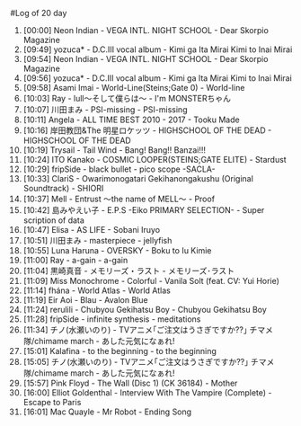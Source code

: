 #Log of 20 day

1. [00:00] Neon Indian - VEGA INTL. NIGHT SCHOOL - Dear Skorpio Magazine
1. [09:49] yozuca* - D.C.III vocal album - Kimi ga Ita Mirai Kimi to Inai Mirai
1. [09:54] Neon Indian - VEGA INTL. NIGHT SCHOOL - Dear Skorpio Magazine
1. [09:56] yozuca* - D.C.III vocal album - Kimi ga Ita Mirai Kimi to Inai Mirai
1. [09:58] Asami Imai - World-Line(Steins;Gate 0) - World-line
1. [10:03] Ray - lull〜そして僕らは〜 - I'm MONSTERちゃん
1. [10:07] 川田まみ - PSI-missing - PSI-missing
1. [10:11] Angela - ALL TIME BEST 2010 - 2017 - Tooku Made
1. [10:16] 岸田教団&The 明星ロケッツ - HIGHSCHOOL OF THE DEAD - HIGHSCHOOL OF THE DEAD
1. [10:19] Trysail - Tail Wind - Bang! Bang!! Banzai!!!
1. [10:24] ITO Kanako - COSMIC LOOPER(STEINS;GATE ELITE) - Stardust
1. [10:29] fripSide - black bullet - pico scope -SACLA-
1. [10:33] ClariS - Owarimonogatari Gekihanongakushu (Original Soundtrack) - SHIORI
1. [10:37] Mell - Entrust 〜the name of MELL〜 - Proof
1. [10:42] 島みやえい子 - E.P.S -Eiko PRIMARY SELECTION- - Super scription of data
1. [10:47] Elisa - AS LIFE - Sobani Iruyo
1. [10:51] 川田まみ - masterpiece - jellyfish
1. [10:55] Luna Haruna - OVERSKY - Boku to Iu Kimie
1. [11:00] Ray - a-gain - a-gain
1. [11:04] 黒崎真音 - メモリーズ・ラスト - メモリーズ･ラスト
1. [11:09] Miss Monochrome - Colorful - Vanila Solt (feat. CV: Yui Horie)
1. [11:14] fhána - World Atlas - World Atlas
1. [11:19] Eir Aoi - Blau - Avalon Blue
1. [11:24] rerulili - Chubyou Gekihatsu Boy - Chubyou Gekihatsu Boy
1. [11:28] fripSide - infinite synthesis - meditations
1. [11:34] チノ(水瀬いのり) - TVアニメ｢ご注文はうさぎですか??｣ チマメ隊/chimame march - あした元気になぁれ!
1. [15:01] Kalafina - to the beginning - to the beginning
1. [15:05] チノ(水瀬いのり) - TVアニメ｢ご注文はうさぎですか??｣ チマメ隊/chimame march - あした元気になぁれ!
1. [15:57] Pink Floyd - The Wall (Disc 1) (CK 36184) - Mother
1. [16:00] Elliot Goldenthal - Interview With The Vampire (Complete) - Escape to Paris
1. [16:01] Mac Quayle - Mr Robot - Ending Song
